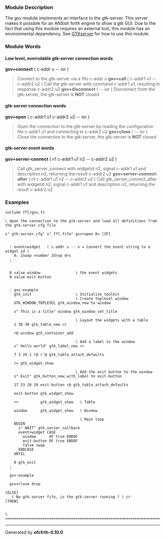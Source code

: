 ### Module Description ###
The gsv module implements an interface to the gtk-server. This server
makes it possible for an ANSish forth engine to show a gtk GUI. Due to the
fact that using this module requires an external tool, this module has an
environmental dependency. See [GTKserver](GTKserver.md) for how to use this module.

### Module Words ###
#### Low level, overrulable gtk-server connection words ####
**gsv+connect** ( c-addr u -- ior )
> Connect to the gtk-server via a fifo c-addr u
**gsv+call** ( c-addr1 u1 -- c-addr2 u2 )
> Call the gtk-server with command c-addr1 u1, resulting in response c-addr2 u2
**gsv+disconnect** ( -- ior )
> Disconnect from the gtk-server, the gtk-server is **NOT** closed
#### gtk-server connection words ####
**gsv+open** ( c-addr1 u1 c-addr2 u2 -- ior )
> Open the connection to the gtk-server by reading the configuration file c-addr1 u1 and connecting to c-addr2 u2
**gsv+close** ( -- ior )
> Close the connection to the gtk-server, the gtk-server is **NOT** closed
#### gtk-server event words ####
**gsv+server-connect** ( n1 c-addr1 u1 n2 -- c-addr2 u2 )
> Call gtk\_server\_connect with widgetid n2, signal c-addr1 u1 and description n2, returning the result c-addr2 u2
**gsv+server-connect-after** ( n1 c-addr1 u1 n2 -- c-addr2 u2 )
> Call gtk\_server\_connect\_after with widgetid n2, signal c-addr1 u1 and description n2, returning the result c-addr2 u2
### Examples ###
```
include ffl/gsv.fs

\ Open the connection to the gtk-server and load all definitions from the gtk-server.cfg file

s" gtk-server.cfg" s" ffl-fifo" gsv+open 0= [IF]


  : event>widget   ( c-addr u -- n = Convert the event string to a widget id )
    0. 2swap >number 2drop d>s
  ;


  0 value window                \ the event widgets
  0 value exit-button
  

  : gsv-example
    gtk_init                    \ Initialise toolkit
                                \ Create toplevel window 
    GTK_WINDOW_TOPLEVEL gtk_window_new to window
    
    s" This is a title" window gtk_window_set_title
    
                                \ Layout the widgets with a table
    1 30 30 gtk_table_new >r
    
    r@ window gtk_container_add
    
                                \ Add a label to the window
    s" Hello world" gtk_label_new >r
    
    7 3 29 1 r@ r'@ gtk_table_attach_defaults
    
    r> gtk_widget_show
    
                                \ Add the exit button to the window
    s" Exit" gtk_button_new_with_label to exit-button   
    
    27 23 28 20 exit-button r@ gtk_table_attach_defaults

    exit-button gtk_widget_show
    
    r>          gtk_widget_show   \ Table
    
    window      gtk_widget_show   \ Window
    
                                  \ Main loop
    BEGIN
      s" WAIT" gtk_server_callback
      event>widget CASE
        window      OF true ENDOF
        exit-button OF true ENDOF
        false swap
      ENDCASE
    UNTIL
    
    0 gtk_exit
  ;

  gsv-example
  
  gsv+close drop
    
[ELSE]
  .( No gtk-server fifo, is the gtk-server running ? ) cr
[THEN]


\ ==============================================================================
```

---

Generated by **ofcfrth-0.10.0**